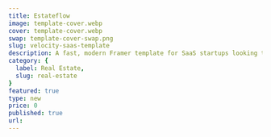 ```yaml
---
title: Estateflow
image: template-cover.webp
cover: template-cover.webp
swap: template-cover-swap.png
slug: velocity-saas-template
description: A fast, modern Framer template for SaaS startups looking to launch with impact.
category: {
  label: Real Estate,
  slug: real-estate
}
featured: true
type: new
price: 0
published: true
url:
---
```

